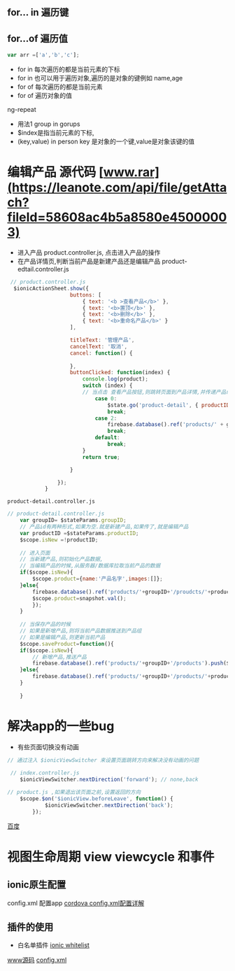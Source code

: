 ## for... in 遍历键
## for...of 遍历值
```javascript
var arr =['a','b','c'];
```
* for in 每次遍历的都是当前元素的下标
* for in 也可以用于遍历对象,遍历的是对象的键例如 name,age
* for of 每次遍历的都是当前元素
* for of  遍历对象的值

ng-repeat
* 用法1 group in gorups
* $index是指当前元素的下标,
* (key,value) in person   key 是对象的一个键,value是对象该键的值

# 编辑产品 源代码 [www.rar](https://leanote.com/api/file/getAttach?fileId=58608ac4b5a8580e45000003)
* 进入产品 product.controller.js, 点击进入产品的操作
* 在产品详情页,判断当前产品是新建产品还是编辑产品 product-edtail.controller.js

```javascript
 // product.controller.js
  $ionicActionSheet.show({
                    buttons: [
                        { text: '<b >查看产品</b>' },
                        { text: '<b>置顶</b>' },
                        { text: '<b>删除</b>' },
                        { text: '<b>重命名产品</b>' }
                    ],

                    titleText: '管理产品',
                    cancelText: '取消',
                    cancel: function() {
                      
                    },
                    buttonClicked: function(index) {
                        console.log(product);
                        switch (index) {
                        // 当点击 查看产品按钮,则跳转页面到产品详情,并传递产品组id,产品id
                            case 0:
                                $state.go('product-detail', { productID: key, groupID: groupID });
                                break;
                            case 2:
                                firebase.database().ref('products/' + groupID + '/products/' + key).remove();
                                break;
                            default:
                                break;
                        }
                        return true;

                    }

                });
            }
```
`product-detail.controller.js`
```javascript
// product-detail.controller.js
    var groupID= $stateParams.groupID;
    // 产品id有两种形式,如果为空.就是新建产品,如果传了,就是编辑产品
    var productID =$stateParams.productID;
    $scope.isNew =!productID;
    
    // 进入页面 
    // 当新建产品,则初始化产品数据,
    // 当编辑产品的时候,从服务器/数据库拉取当前产品的数据
    if($scope.isNew){
        $scope.product={name:'产品名字',images:[]};
    }else{
        firebase.database().ref('products/'+groupID+'/proudcts/'+productID).on('value',function(snapshot){
        $scope.product=snapshot.val();
        });
    }
    
    // 当保存产品的时候
    // 如果是新增产品,则将当前产品数据推送到产品组
    // 如果是编辑产品,则更新当前产品
    $scope.saveProduct=function(){
    if($scope.isNew){
        // 新增产品,推送产品
        firebase.database().ref('products/'+groupID+'/products').push($scope.product);
    }else{
        firebase.database().ref('products/'+groupID+'/products/'+productID).update($scope.product);
    }
    
    }
```


# 解决app的一些bug
* 有些页面切换没有动画
```javascript
// 通过注入 $ionicViewSwitcher 来设置页面跳转方向来解决没有动画的问题
    
 // index.controller.js
    $ionicViewSwitcher.nextDirection('forward'); // none,back

// product.js ,如果退出该页面之前,设置返回的方向
    $scope.$on('$ionicView.beforeLeave', function() {
            $ionicViewSwitcher.nextDirection('back');
        });


```

[百度](http://www.baidu.com)
# 视图生命周期 view viewcycle  和事件

 ## ionic原生配置 
 config.xml  配置app  [cordova config.xml配置详解](https://cordova.apache.org/docs/en/latest/config_ref/index.html)
 
 ## 插件的使用
* 白名单插件 [ionic whitelist](https://github.com/apache/cordova-plugin-whitelist)


 [www源码](https://leanote.com/api/file/getAttach?fileId=5860d84c3753af2cf3000000)
[config.xml](https://leanote.com/api/file/getAttach?fileId=5860d8883753af2cf3000001)